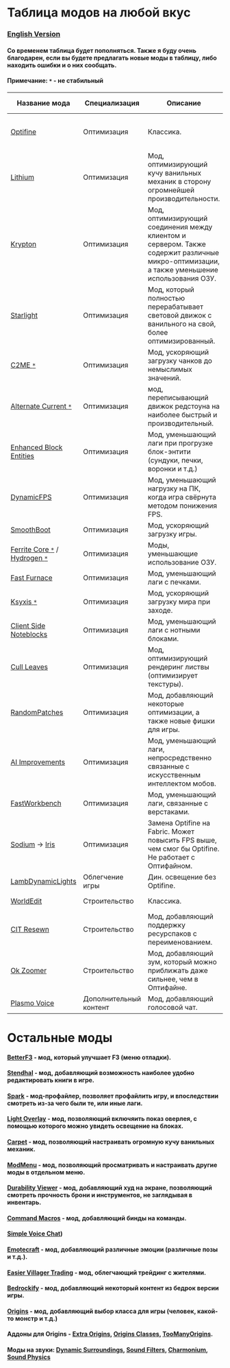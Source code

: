 # Таблица модов на любой вкус

### [English Version](https://github.com/bottleofench/minecraft-content-bestiary/blob/main/mods/mods-list_en.md)

#### Со временем таблица будет пополняться. Также я буду очень благодарен, если вы будете предлагать новые моды в таблицу, либо находить ошибки и о них сообщать.

#### Примечание: `*` - не стабильный

Название мода | Специализация | Описание | Загрузчик | Версии игры 
--- | --- | --- | --- | --- 
[Optifine](https://optifine.net/home)| Оптимизация | Классика. | Forge / Fabric (Нужен [OptiFabric](https://www.curseforge.com/minecraft/mc-mods/optifabric)) | 1.7.2+
[Lithium](https://modrinth.com/mod/lithium)| Оптимизация | Мод, оптимизирующий кучу ванильных механик в сторону огромнейшей производительности. | Fabric | 1.16+ 
[Krypton](https://modrinth.com/mod/krypton)| Оптимизация | Мод, оптимизирующий соединения между клиентом и сервером. Также содержит различные микро-оптимизации, а также уменьшение использования ОЗУ. | Fabric | 1.16.5+
[Starlight](https://modrinth.com/mod/starlight)| Оптимизация | Мод, который полностью перерабатывает световой движок с ванильного на свой, более оптимизированный. | Fabric | 1.17+
[C2ME `*`](https://modrinth.com/mod/c2me-fabric)| Оптимизация | Мод, ускоряющий загрузку чанков до немыслимых значений. | Fabric | 1.17+
[Alternate Current `*`](https://modrinth.com/mod/alternate-current)| Оптимизация | мод, переписывающий движок редстоуна на наиболее быстрый и производительный. | Fabric | 1.17+
[Enhanced Block Entities](https://modrinth.com/mod/OVuFYfre)| Оптимизация | Мод, уменьшающий лаги при прогрузке блок-энтити (сундуки, печки, воронки и т.д.) | Fabric | 1.17+
[DynamicFPS](https://modrinth.com/mod/dynamic-fps)| Оптимизация | Мод, уменьшающий нагрузку на ПК, когда игра свёрнута методом понижения FPS. | Fabric | 1.17+
[SmoothBoot](https://www.curseforge.com/minecraft/mc-mods/smooth-boot)| Оптимизация | Мод, ускоряющий загрузку игры. | Fabric | 1.17+
[Ferrite Core `*`](https://modrinth.com/mod/ferrite-core) / [Hydrogen `*`](https://modrinth.com/mod/hydrogen)| Оптимизация | Моды, уменьшающие использование ОЗУ. | Fabric | 1.17+
[Fast Furnace](https://www.curseforge.com/minecraft/mc-mods/fast-furnace-for-fabric)| Оптимизация | Мод, уменьшающий лаги с печками. | Forge / Fabric | 1.17+
[Ksyxis `*`](https://www.curseforge.com/minecraft/mc-mods/ksyxis)| Оптимизация | Мод, ускоряющий загрузку мира при заходе. | Forge | 1.17+
[Client Side Noteblocks](https://www.curseforge.com/minecraft/mc-mods/client-side-noteblocks)| Оптимизация | Мод, уменьшающий лаги с нотными блоками. | Fabric | 1.16.5+
[Cull Leaves](https://www.curseforge.com/minecraft/mc-mods/cull-leaves)| Оптимизация | Мод, оптимизирующий рендеринг листвы (оптимизирует текстуры). | Fabric | 1.17+
[RandomPatches](https://www.curseforge.com/minecraft/mc-mods/randompatches-fabric)| Оптимизация | Мод, добавляющий некоторые оптимизации, а также новые фишки для игры. | Fabric | 1.15.2 - 1.16.5
[AI Improvements](https://www.curseforge.com/minecraft/mc-mods/ai-improvements)| Оптимизация | Мод, уменьшающий лаги, непросредственно связанные с искусственным интеллектом мобов. | Forge | 1.7.10+
[FastWorkbench](https://www.curseforge.com/minecraft/mc-mods/fastworkbench-minus-replacement)| Оптимизация | Мод, уменьшающий лаги, связанные с верстаками. | Fabric | 1.16.5
[Sodium](https://modrinth.com/mod/sodium) -> [Iris](https://modrinth.com/mod/iris) | Оптимизация | Замена Optifine на Fabric. Может повысить FPS выше, чем смог бы Optifine. Не работает с Оптифайном. | Fabric | 1.17+
[LambDynamicLights](https://modrinth.com/mod/lambdynamiclights)| Облегчение игры | Дин. освещение без Optifine. | Fabric | 1.17+
[WorldEdit](https://www.curseforge.com/minecraft/mc-mods/worldedit)| Строительство | Классика. | Forge / Fabric | 1.7.2+
[CIT Resewn](https://modrinth.com/mod/cit-resewn)| Строительство | Мод, добавляющий поддержку ресурспаков с переименованием. | Fabric | 1.17+
[Ok Zoomer](https://modrinth.com/mod/ok-zoomer)| Строительство | Мод, добавляющий зум, который можно приближать даже сильнее, чем в Оптифайне. | Fabric | 1.17+
[Plasmo Voice](https://modrinth.com/mod/plasmo-voice)| Дополнительный контент | Мод, добавляющий голосовой чат. | Forge / Fabric | 1.16.5+

# Остальные моды

#### [BetterF3](https://www.curseforge.com/minecraft/mc-mods/betterf3) - мод, который улучшает F3 (меню отладки).
#### [Stendhal](https://modrinth.com/mod/stendhal) - мод, добавляющий возможность наиболее удобно редактировать книги в игре.
#### [Spark](https://www.curseforge.com/minecraft/mc-mods/spark) - мод-профайлер, позволяет профайлить игру, и впоследствии смотреть из-за чего были те, или иные лаги.
#### [Light Overlay](https://www.curseforge.com/minecraft/mc-mods/light-overlay) - мод, позволяющий включяить показ оверлея, с помощью которого можно увидеть освещение на блоках.
#### [Carpet](https://www.curseforge.com/minecraft/mc-mods/carpet) - мод, позволяющий настраивать огромную кучу ванильных механик.
#### [ModMenu](https://modrinth.com/mod/modmenu) - мод, позволяющий просматривать и настраивать другие моды в отдельном меню.
#### [Durability Viewer](https://modrinth.com/mod/durabilityviewer) - мод, добавляющий худ на экране, позволяющий смотреть прочность брони и инструментов, не заглядывая в инвентарь.
#### [Command Macros](https://www.curseforge.com/minecraft/mc-mods/command-macros) - мод, добавляющий бинды на команды.
#### [Simple Voice Chat](https://www.curseforge.com/minecraft/mc-mods/simple-voice-chat))
#### [Emotecraft](https://modrinth.com/mod/emotecraft) - мод, добавляющий различные эмоции (различные позы и т.д.).
#### [Easier Villager Trading](https://modrinth.com/mod/easiervillagertrading) - мод, облегчающий трейдинг с жителями.
#### [Bedrockify](https://modrinth.com/mod/bedrockIfy) - мод, добавляющий некоторый контент из бедрок версии игры.
#### [Origins](https://www.curseforge.com/minecraft/mc-mods/origins) - мод, добавляющий выбор класса для игры (человек, какой-то монстр и т.д.)
#### Аддоны для Origins - [Extra Origins](https://www.curseforge.com/minecraft/mc-mods/extra-origins), [Origins Classes](https://www.curseforge.com/minecraft/mc-mods/origins-classes), [TooManyOrigins](https://www.curseforge.com/minecraft/mc-mods/toomanyorigins).
#### Моды на звуки: [Dynamic Surroundings](https://www.curseforge.com/minecraft/mc-mods/dynamic-surroundings), [Sound Filters](https://www.curseforge.com/minecraft/mc-mods/sound-filters), [Charmonium](https://www.curseforge.com/minecraft/mc-mods/charmonium), [Sound Physics](https://www.curseforge.com/minecraft/mc-mods/sound-physics-fabric)
